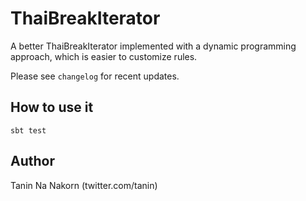 ThaiBreakIterator
====================

A better ThaiBreakIterator implemented with a dynamic programming approach,
which is easier to customize rules.

Please see `changelog` for recent updates.


How to use it
----------------

```
sbt test
```

Author
----------
Tanin Na Nakorn (twitter.com/tanin)